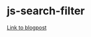 # js-search-filter
[Link to blogpost](http://localhost:8080/blog/2022-11-01-how-to-make-a-search-and-filter-with-pure-javascript/)